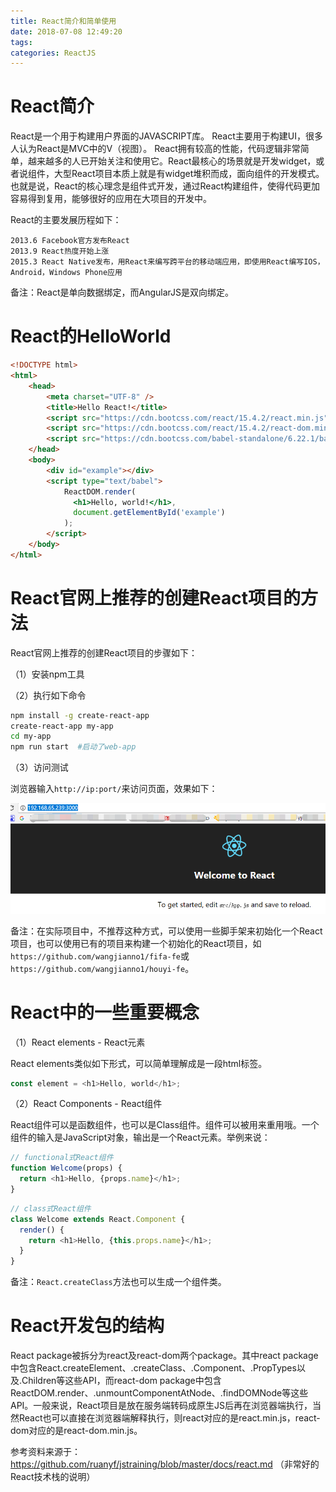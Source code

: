 ```yaml
---
title: React简介和简单使用
date: 2018-07-08 12:49:20
tags:
categories: ReactJS
---
```


# React简介

React是一个用于构建用户界面的JAVASCRIPT库。 React主要用于构建UI，很多人认为React是MVC中的V（视图）。 React拥有较高的性能，代码逻辑非常简单，越来越多的人已开始关注和使用它。React最核心的场景就是开发widget，或者说组件，大型React项目本质上就是有widget堆积而成，面向组件的开发模式。也就是说，React的核心理念是组件式开发，通过React构建组件，使得代码更加容易得到复用，能够很好的应用在大项目的开发中。

React的主要发展历程如下：

```
2013.6 Facebook官方发布React
2013.9 React热度开始上涨
2015.3 React Native发布，用React来编写跨平台的移动端应用，即使用React编写IOS，Android，Windows Phone应用
```

备注：React是单向数据绑定，而AngularJS是双向绑定。

# React的HelloWorld

```html
<!DOCTYPE html>
<html>
    <head>
        <meta charset="UTF-8" />
        <title>Hello React!</title>
        <script src="https://cdn.bootcss.com/react/15.4.2/react.min.js"></script>
        <script src="https://cdn.bootcss.com/react/15.4.2/react-dom.min.js"></script>
        <script src="https://cdn.bootcss.com/babel-standalone/6.22.1/babel.min.js"></script>
    </head>
    <body>
        <div id="example"></div>
        <script type="text/babel">
            ReactDOM.render(
              <h1>Hello, world!</h1>,
              document.getElementById('example')
            );
        </script>
    </body>
</html>
```

# React官网上推荐的创建React项目的方法

React官网上推荐的创建React项目的步骤如下：

（1）安装npm工具

（2）执行如下命令

```bash
npm install -g create-react-app
create-react-app my-app
cd my-app
npm run start  #启动了web-app
```

（3）访问测试

浏览器输入`http://ip:port/`来访问页面，效果如下：

![](/images/react_1_1.png)

备注：在实际项目中，不推荐这种方式，可以使用一些脚手架来初始化一个React项目，也可以使用已有的项目来构建一个初始化的React项目，如`https://github.com/wangjianno1/fifa-fe`或`https://github.com/wangjianno1/houyi-fe`。

# React中的一些重要概念

（1）React elements  - React元素

React elements类似如下形式，可以简单理解成是一段html标签。

```javascript
const element = <h1>Hello, world</h1>;
```

（2）React Components  - React组件

React组件可以是函数组件，也可以是Class组件。组件可以被用来重用哦。一个组件的输入是JavaScript对象，输出是一个React元素。举例来说：

```javascript
// functional式React组件
function Welcome(props) {
  return <h1>Hello, {props.name}</h1>;
}
```

```javascript
// class式React组件
class Welcome extends React.Component {
  render() {
    return <h1>Hello, {this.props.name}</h1>;
  }
}
```

备注：`React.createClass`方法也可以生成一个组件类。

# React开发包的结构

React package被拆分为react及react-dom两个package。其中react package中包含React.createElement、.createClass、.Component、.PropTypes以及.Children等这些API，而react-dom package中包含ReactDOM.render、.unmountComponentAtNode、.findDOMNode等这些API。一般来说，React项目是放在服务端转码成原生JS后再在浏览器端执行，当然React也可以直接在浏览器端解释执行，则react对应的是react.min.js，react-dom对应的是react-dom.min.js。

参考资料来源于：
https://github.com/ruanyf/jstraining/blob/master/docs/react.md （非常好的React技术栈的说明）
